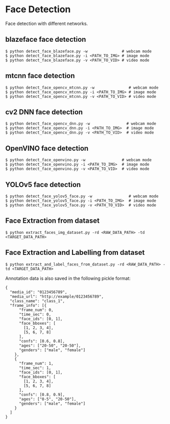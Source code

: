 # Face Detection

Face detection with different networks.

## blazeface face detection

```shell
$ python detect_face_blazeface.py -w               # webcam mode
$ python detect_face_blazeface.py -i <PATH_TO_IMG> # image mode
$ python detect_face_blazeface.py -v <PATH_TO_VID> # video mode
```

## mtcnn face detection

```shell
$ python detect_face_opencv_mtcnn.py -w               # webcam mode
$ python detect_face_opencv_mtcnn.py -i <PATH_TO_IMG> # image mode
$ python detect_face_opencv_mtcnn.py -v <PATH_TO_VID> # video mode
```

## cv2 DNN face detection

```shell
$ python detect_face_opencv_dnn.py -w                # webcam mode
$ python detect_face_opencv_dnn.py -i <PATH_TO_IMG>  # image mode
$ python detect_face_opencv_dnn.py -v <PATH_TO_VID>  # video mode
```

## OpenVINO face detection

```shell
$ python detect_face_openvino.py -w                # webcam mode
$ python detect_face_openvino.py -i <PATH_TO_IMG>  # image mode
$ python detect_face_openvino.py -v <PATH_TO_VID>  # video mode
```

## YOLOv5 face detection

```shell
$ python detect_face_yolov5_face.py -w                # webcam mode
$ python detect_face_yolov5_face.py -i <PATH_TO_IMG>  # image mode
$ python detect_face_yolov5_face.py -v <PATH_TO_VID>  # video mode
```

## Face Extraction from dataset

```shell
$ python extract_faces_img_dataset.py -rd <RAW_DATA_PATH> -td <TARGET_DATA_PATH>
```

## Face Extraction and Labelling from dataset

```shell
$ python extract_and_label_faces_from_dataset.py -rd <RAW_DATA_PATH> -td <TARGET_DATA_PATH>
```

Annotation data is also saved in the following pickle format:

```
{
  "media_id": "0123456789",
  "media_url": "http://example/0123456789",
  "class_name": "class_1",
  "frame_info": [{
      "frame_num": 0,
      "time_sec": 0,
      "face_ids": [0, 1],
      "face_bboxes": [
        [1, 2, 3, 4],
        [5, 6, 7, 8]
      ],
      "confs": [0.6, 0.8],
      "ages": ["20-50", "20-50"],
      "genders": ["male", "female"]
    },
    {
      "frame_num": 1,
      "time_sec": 1,
      "face_ids": [0, 1],
      "face_bboxes": [
        [1, 2, 3, 4],
        [5, 6, 7, 8]
      ],
      "confs": [0.8, 0.9],
      "ages": ["0-5", "20-50"],
      "genders": ["male", "female"]
    }
  ]
}
```
